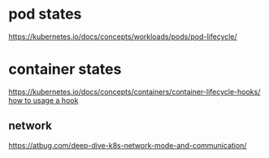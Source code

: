 # pod states
https://kubernetes.io/docs/concepts/workloads/pods/pod-lifecycle/
# container states
https://kubernetes.io/docs/concepts/containers/container-lifecycle-hooks/
[how to usage a hook](https://www.learncloudnative.com/blog/2021-05-03-container-lifecycle-hooks)

## network
https://atbug.com/deep-dive-k8s-network-mode-and-communication/